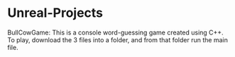 # Unreal-Projects
BullCowGame: This is a console word-guessing game created using C++. To play, download the 3 files into a folder, and from that folder run the main file. 
